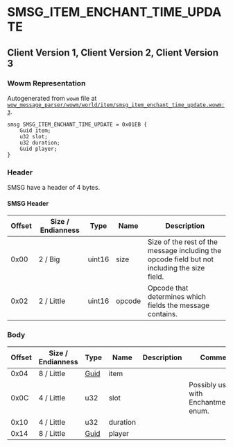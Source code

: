 # SMSG_ITEM_ENCHANT_TIME_UPDATE

## Client Version 1, Client Version 2, Client Version 3

### Wowm Representation

Autogenerated from `wowm` file at [`wow_message_parser/wowm/world/item/smsg_item_enchant_time_update.wowm:3`](https://github.com/gtker/wow_messages/tree/main/wow_message_parser/wowm/world/item/smsg_item_enchant_time_update.wowm#L3).
```rust,ignore
smsg SMSG_ITEM_ENCHANT_TIME_UPDATE = 0x01EB {
    Guid item;
    u32 slot;
    u32 duration;
    Guid player;
}
```
### Header

SMSG have a header of 4 bytes.

#### SMSG Header

| Offset | Size / Endianness | Type   | Name   | Description |
| ------ | ----------------- | ------ | ------ | ----------- |
| 0x00   | 2 / Big           | uint16 | size   | Size of the rest of the message including the opcode field but not including the size field.|
| 0x02   | 2 / Little        | uint16 | opcode | Opcode that determines which fields the message contains.|

### Body

| Offset | Size / Endianness | Type | Name | Description | Comment |
| ------ | ----------------- | ---- | ---- | ----------- | ------- |
| 0x04 | 8 / Little | [Guid](../types/packed-guid.md) | item |  |  |
| 0x0C | 4 / Little | u32 | slot |  | Possibly used with EnchantmentSlot enum. |
| 0x10 | 4 / Little | u32 | duration |  |  |
| 0x14 | 8 / Little | [Guid](../types/packed-guid.md) | player |  |  |

